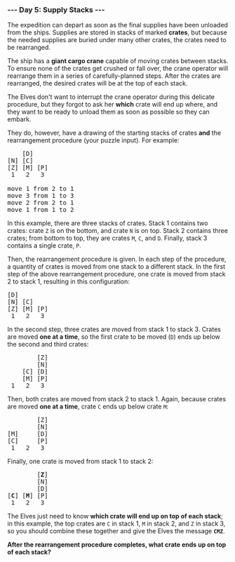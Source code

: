 ### --- Day 5: Supply Stacks ---

The expedition can depart as soon as the final supplies have been unloaded from the ships. Supplies
are stored in stacks of marked <b>crates</b>, but because the needed supplies are buried under many
other crates, the crates need to be rearranged.

The ship has a <b>giant cargo crane</b> capable of moving crates between stacks. To ensure none of
the crates get crushed or fall over, the crane operator will rearrange them in a series of
carefully-planned steps. After the crates are rearranged, the desired crates will be at the top of
each stack.

The Elves don't want to interrupt the crane operator during this delicate procedure, but they forgot
to ask her <b>which</b> crate will end up where, and they want to be ready to unload them as soon as
possible so they can embark.

They do, however, have a drawing of the starting stacks of crates <b>and</b> the rearrangement
procedure (your puzzle input). For example:

<pre>
    [D]    
[N] [C]    
[Z] [M] [P]
 1   2   3 

move 1 from 2 to 1
move 3 from 1 to 3
move 2 from 2 to 1
move 1 from 1 to 2
</pre>

In this example, there are three stacks of crates. Stack 1 contains two crates: crate <code>Z</code>
is on the bottom, and crate <code>N</code> is on top. Stack 2 contains three crates; from bottom to
top, they are crates <code>M</code>, <code>C</code>, and <code>D</code>. Finally, stack 3 contains a
single crate, <code>P</code>.

Then, the rearrangement procedure is given. In each step of the procedure, a quantity of crates is
moved from one stack to a different stack. In the first step of the above rearrangement procedure,
one crate is moved from stack 2 to stack 1, resulting in this configuration:

<pre>
[D]        
[N] [C]    
[Z] [M] [P]
 1   2   3 
</pre>

In the second step, three crates are moved from stack 1 to stack 3. Crates are moved <b>one at a
time</b>, so the first crate to be moved (<code>D</code>) ends up below the second and third crates:

<pre>
        [Z]
        [N]
    [C] [D]
    [M] [P]
 1   2   3
</pre>

Then, both crates are moved from stack 2 to stack 1. Again, because crates are moved <b>one at a
time</b>, crate <code>C</code> ends up below crate <code>M</code>:

<pre>
        [Z]
        [N]
[M]     [D]
[C]     [P]
 1   2   3
</pre>

Finally, one crate is moved from stack 1 to stack 2:

<pre>
        [<b>Z</b>]
        [N]
        [D]
[<b>C</b>] [<b>M</b>] [P]
 1   2   3
</pre>

The Elves just need to know <b>which crate will end up on top of each stack</b>; in this example,
the top crates are <code>C</code> in stack 1, <code>M</code> in stack 2, and <code>Z</code> in stack
3, so you should combine these together and give the Elves the message <code><b>CMZ</b></code>.

<b>After the rearrangement procedure completes, what crate ends up on top of each stack?</b>